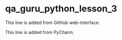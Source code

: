 # qa_guru_python_lesson_3

This line is added from GitHub web-interface.

This line is added from PyCharm.
